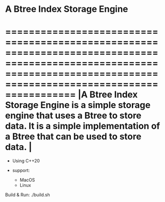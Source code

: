 # A Btree Index Storage Engine

========================================================================================================================================================================
|A Btree Index Storage Engine is a simple storage engine that uses a Btree to store data. It is a simple implementation of a Btree that can be used to store data.    |
========================================================================================================================================================================



* Using C++20

* support:
    - MacOS
    - Linux

Build & Run:
    ./build.sh

